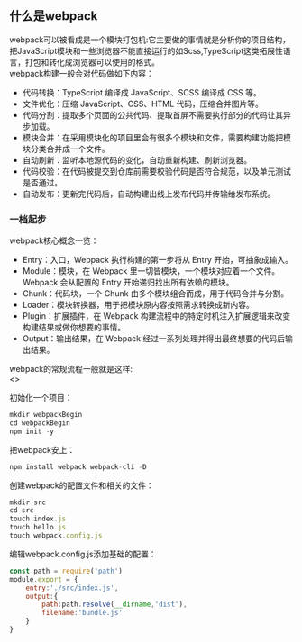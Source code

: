 ## 什么是webpack   
webpack可以被看成是一个模块打包机:它主要做的事情就是分析你的项目结构，把JavaScript模块和一些浏览器不能直接运行的如Scss,TypeScript这类拓展性语言，打包和转化成浏览器可以使用的格式。    
webpack构建一般会对代码做如下内容：    
- 代码转换：TypeScript 编译成 JavaScript、SCSS 编译成 CSS 等。
- 文件优化：压缩 JavaScript、CSS、HTML 代码，压缩合并图片等。
- 代码分割：提取多个页面的公共代码、提取首屏不需要执行部分的代码让其异步加载。
- 模块合并：在采用模块化的项目里会有很多个模块和文件，需要构建功能把模块分类合并成一个文件。
- 自动刷新：监听本地源代码的变化，自动重新构建、刷新浏览器。
- 代码校验：在代码被提交到仓库前需要校验代码是否符合规范，以及单元测试是否通过。
- 自动发布：更新完代码后，自动构建出线上发布代码并传输给发布系统。    
### 一档起步    
webpack核心概念一览：    
- Entry：入口，Webpack 执行构建的第一步将从 Entry 开始，可抽象成输入。
- Module：模块，在 Webpack 里一切皆模块，一个模块对应着一个文件。Webpack 会从配置的 Entry 开始递归找出所有依赖的模块。
- Chunk：代码块，一个 Chunk 由多个模块组合而成，用于代码合并与分割。
- Loader：模块转换器，用于把模块原内容按照需求转换成新内容。
- Plugin：扩展插件，在 Webpack 构建流程中的特定时机注入扩展逻辑来改变构建结果或做你想要的事情。    
- Output：输出结果，在 Webpack 经过一系列处理并得出最终想要的代码后输出结果。     

webpack的常规流程一般就是这样:   
<>   


初始化一个项目：   
```javascript
mkdir webpackBegin
cd webpackBegin
npm init -y
```   
把webpack安上：   
```javascript
npm install webpack webpack-cli -D
```   
创建webpack的配置文件和相关的文件：   
```javascript
mkdir src
cd src
touch index.js
touch hello.js
touch webpack.config.js
```   
编辑webpack.config.js添加基础的配置：   
```javascript
const path = require('path')
module.export = {
    entry:'./src/index.js',
    output:{
        path:path.resolve(__dirname,'dist'),
        filename:'bundle.js'
    }
}
```


